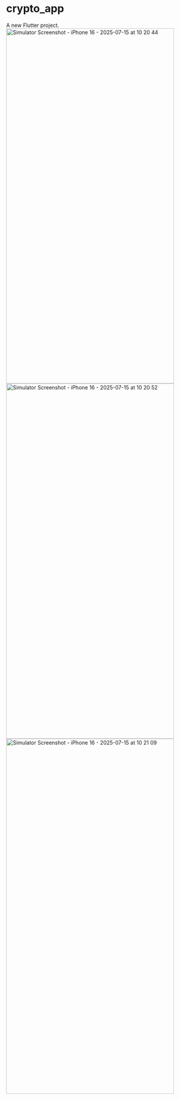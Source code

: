 # crypto_app

A new Flutter project.
<img width="450" height="950" alt="Simulator Screenshot - iPhone 16 - 2025-07-15 at 10 20 44" src="https://github.com/user-attachments/assets/df632bd7-0451-4b23-8dd4-9e6008584c8a" />
<img width="450" height="950" alt="Simulator Screenshot - iPhone 16 - 2025-07-15 at 10 20 52" src="https://github.com/user-attachments/assets/a0fad8a6-9950-4847-8eae-1d55e5fd5f91" />
<img width="450" height="950" alt="Simulator Screenshot - iPhone 16 - 2025-07-15 at 10 21 09" src="https://github.com/user-attachments/assets/78262107-d87f-4e48-9ef8-b4bcc5072d53" />
